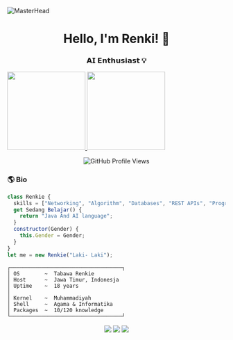 
![MasterHead](https://64.media.tumblr.com/dc4792928a90a6be4568bec539e6ecb3/59adb5bad682ad6a-12/s540x810/654752532e2d22e2947e7287b32bb1c481e271e0.gif)

<h1 align="center">Hello, I'm Renki! 👋</h1>
<h3 align="center">𝗔𝗜 𝗘𝗻𝘁𝗵𝘂𝘀𝗶𝗮𝘀𝘁 💡</h3>

<div>
  <a href="https://github.com/TabawaX">
    <img height="180em" src="https://github-readme-stats.vercel.app/api/top-langs/?username=TabawaX&layout=compact&langs_count=7&theme=dracula"/>
    <img height="180em" src="https://github-readme-stats.vercel.app/api?username=TabawaX&show_icons=true&theme=dracula&include_all_commits=true&count_private=true"/>
  </a>
</div>

<p align="center">
  <img align="center" alt="GitHub Profile Views" src="https://count.getloli.com/get/@:tabawaX?theme=rule34">
</p>

<h3>🌎 Bio</h3>

```javascript
class Renkie {
  skills = ["Networking", "Algorithm", "Databases", "REST APIs", "Programming", "Scripting"];
  get Sedang Belajar() {
    return "Java And AI language";
  }
  constructor(Gender) {
    this.Gender = Gender;
  }
}
let me = new Renkie("Laki- Laki");
```

```TabawaX@github
┌────────────────────────────────────┐
│ OS        ~  Tabawa Renkie         
│ Host      ~  Jawa Timur, Indonesja         
│ Uptime    ~  18 years              
│                                    
│ Kernel    ~  Muhammadiyah 
│ Shell     ~  Agama & Informatika 
│ Packages  ~  10/120 knowledge     
└────────────────────────────────────┘
```

<p align="center">
  <img src="https://img.shields.io/badge/YourBadgeName1-YourBadgeColor1?style=for-the-badge" />
  <img src="https://img.shields.io/badge/YourBadgeName2-YourBadgeColor2?style=for-the-badge" />
  <img src="https://img.shields.io/badge/YourBadgeName3-YourBadgeColor3?style=for-the-badge" />
</p>


